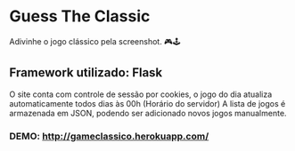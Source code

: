 # Guess The Classic
Adivinhe o jogo clássico pela screenshot. 🎮🕹️

## Framework utilizado: Flask

O site conta com controle de sessão por cookies, o jogo do dia atualiza automaticamente todos dias às 00h (Horário do servidor)
A lista de jogos é armazenada em JSON, podendo ser adicionado novos jogos manualmente.

### DEMO: http://gameclassico.herokuapp.com/
